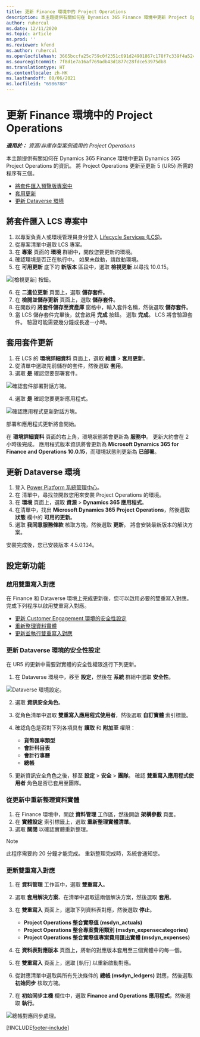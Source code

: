 ```yaml
---
title: 更新 Finance 環境中的 Project Operations
description: 本主題提供有關如何在 Dynamics 365 Finance 環境中更新 Project Operations 的資訊。
author: ruhercul
ms.date: 12/11/2020
ms.topic: article
ms.prod: ''
ms.reviewer: kfend
ms.author: ruhercul
ms.openlocfilehash: 3665bccfa25c759c0f2351c691d24901867c178f7c339f4a524856842666aec5
ms.sourcegitcommit: 7f8d1e7a16af769adb43d1877c28fdce53975db8
ms.translationtype: HT
ms.contentlocale: zh-HK
ms.lasthandoff: 08/06/2021
ms.locfileid: "6986788"
---
```

# <a name="update-project-operations-in-your-finance-environment"></a>更新 Finance 環境中的 Project Operations

_**適用於：** 資源/非庫存型案例適用的 Project Operations_


本主題提供有關如何在 Dynamics 365 Finance 環境中更新 Dynamics 365 Project Operations 的資訊。 將 Project Operations 更新至更新 5 (UR5) 所需的程序有三個。

- [將套件匯入預覽版專案中](#import)
- [套用更新](#apply)
- [更新 Dataverse 環境](#update)

## <a name="import-the-package-into-your-lcs-project"></a><a name="import"></a>將套件匯入 LCS 專案中

1. 以專案負責人或環境管理員身分登入 [Lifecycle Services (LCS)](https://lcs.dynamics.com/)。
2. 從專案清單中選取 LCS 專案。
3. 在 **專案** 頁面的 **環境** 群組中，開啟您要更新的環境。
4. 確認環境是否正在執行中。 如果未啟動，請啟動環境。
5. 在 **可用更新** 底下的 **新版本** 區段中，選取 **檢視更新** 以尋找 10.0.15。

![[檢視更新] 按鈕。](media/view-update.png)

6. 在 **二進位更新** 頁面上，選取 **儲存套件**。
7. 在 **檢閱並儲存更新** 頁面上，選取 **儲存套件**。
8. 在開啟的 **將套件儲存至資產庫** 窗格中，輸入套件名稱，然後選取 **儲存套件**。
9. 當 LCS 儲存套件完畢後，就會啟用 **完成** 按鈕。 選取 **完成**。 LCS 將會驗證套件。 驗證可能需要幾分鐘或長達一小時。


## <a name="apply-the-package-update"></a><a name="apply"></a>套用套件更新

1. 在 LCS 的 **環境詳細資料** 頁面上，選取 **維護** > **套用更新**。
2. 從清單中選取先前儲存的套件，然後選取 **套用**。
3. 選取 **是** 確認您要部署套件。

![確認套件部署對話方塊。](media/confirm-package-deployment.png)

4. 選取 **是** 確認您要更新應用程式。

![確認應用程式更新對話方塊。](media/confirm-application-update.png)

部署和應用程式更新將會開始。 

在 **環境詳細資料** 頁面的右上角，環境狀態將會更新為 **服務中**。 更新大約會在 2 小時後完成。 應用程式版本資訊將會更新為 **Microsoft Dynamics 365 for Finance and Operations 10.0.15**，而環境狀態則更新為 **已部署**。


## <a name="update-your-dataverse-environment"></a><a name="update"></a>更新 Dataverse 環境

1. 登入 [Power Platform 系統管理中心](https://admin.powerplatform.com/)。
2. 在 清單中，尋找並開啟您用來安裝 Project Operations 的環境。
3. 在 **環境** 頁面上，選取 **資源** > **Dynamics 365 應用程式**。
4. 在清單中，找出 **Microsoft Dynamics 365 Project Operations**，然後選取 **狀態** 欄中的 **可用的更新**。
5. 選取 **我同意服務條款** 核取方塊，然後選取 **更新**。 將會安裝最新版本的解決方案。

安裝完成後，您已安裝版本 4.5.0.134。

## <a name="configure-new-features"></a>設定新功能

### <a name="enable-dual-write-mapping"></a>啟用雙重寫入對應

在 Finance 和 Dataverse 環境上完成更新後，您可以啟用必要的雙重寫入對應。 完成下列程序以啟用雙重寫入對應。

- [更新 Customer Engagement 環境的安全性設定](#security)
- [重新整理資料實體](#refresh)
- [更新並執行雙重寫入對應](#run)

### <a name="update-security-settings-on-the-dataverse-environment"></a><a name="security"></a>更新 Dataverse 環境的安全性設定

在 UR5 的更新中需要對實體的安全性權限進行下列更新。

1. 在 Dataverse 環境中，移至 **設定**，然後在 **系統** 群組中選取 **安全性**。

![Dataverse 環境設定。](media/Picture21.png)

2. 選取 **資訊安全角色**。
3. 從角色清單中選取 **雙重寫入應用程式使用者**，然後選取 **自訂實體** 索引標籤。 
4. 確認角色是否對下列各項具有 **讀取** 和 **附加至** 權限：

      - **貨幣匯率類型**
      - **會計科目表** 
      - **會計行事曆** 
      - **總帳**

5. 更新資訊安全角色之後，移至 **設定** > **安全** > **團隊**。 確認 **雙重寫入應用程式使用者** 角色是否已套用至團隊。 

### <a name="refresh-data-entities-from-the-update"></a><a name="refresh"></a>從更新中重新整理資料實體

1. 在 Finance 環境中，開啟 **資料管理** 工作區，然後開啟 **架構參數** 頁面。
2. 在 **實體設定** 索引標籤上，選取 **重新整理實體清單**。
3. 選取 **關閉** 以確認實體重新整理。

 > [!NOTE]
 > 此程序需要約 20 分鐘才能完成。 重新整理完成時，系統會通知您。

### <a name="update-dual-write-mappings"></a><a name="run"></a>更新雙重寫入對應

1. 在 **資料管理** 工作區中，選取 **雙重寫入**。
2. 選取 **套用解決方案**、在清單中選取這兩個解決方案，然後選取 **套用**。
3. 在 **雙重寫入** 頁面上，選取下列資料表對應，然後選取 **停止**。

    - **Project Operations 整合實際值 (msdyn_actuals)**
    - **Project Operations 整合專案費用類別 (msdyn_expensecategories)**
    - **Project Operations 整合實際值專案費用匯出實體 (msdyn_expenses)**

4. 在 **資料表對應版本** 頁面上，將新的對應版本套用至三個實體中的每一個。
5. 在 **雙重寫入** 頁面上，選取 [執行] 以重新啟動對應。
6. 從對應清單中選取與所有先決條件的 **總帳 (msdyn_ledgers)** 對應，然後選取 **初始同步** 核取方塊。 
7. 在 **初始同步主機** 欄位中，選取 **Finance and Operations 應用程式**，然後選取 **執行**。
 
 ![總帳對應同步處理。](media/DW6.png)
 


[!INCLUDE[footer-include](../includes/footer-banner.md)]